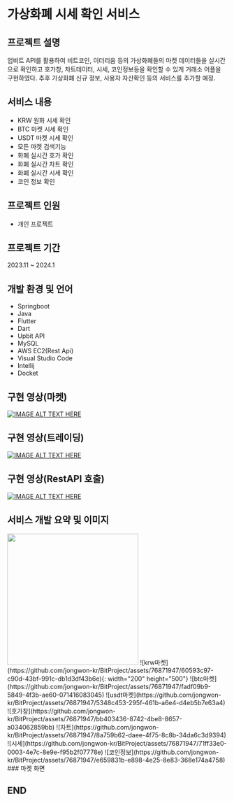 # 가상화폐 시세 확인 서비스
## 프로젝트 설명
업비트 API를 활용하여 비트코인, 이더리움 등의 가상화폐들의 마켓 데이터들을 실시간으로 확인하고 호가창, 차트데이터, 시세, 코인정보등을 확인할 수 있게 거래소 어플을 구현하였다. 추후 가상화폐 신규 정보, 사용자 자산확인 등의 서비스를 추가할 예정.


## 서비스 내용
- KRW 원화 시세 확인
- BTC 마켓 시세 확인
- USDT 마켓 시세 확인
- 모든 마켓 검색기능
- 화폐 실시간 호가 확인
- 화폐 실시간 차트 확인
- 화폐 실시간 시세 확인
- 코인 정보 확인

## 프로젝트 인원
- 개인 프로젝트

## 프로젝트 기간
2023.11 ~ 2024.1

## 개발 환경 및 언어
- Springboot
- Java
- Flutter
- Dart
- Upbit API
- MySQL
- AWS EC2(Rest Api)
- Visual Studio Code
- Intellij
- Docket

## 구현 영상(마켓)
[![IMAGE ALT TEXT HERE](https://img.youtube.com/vi/aw1K01BxLdc/0.jpg)](https://www.youtube.com/watch?v=aw1K01BxLdc)

## 구현 영상(트레이딩)
[![IMAGE ALT TEXT HERE](https://img.youtube.com/vi/J9DgC26hk6M/0.jpg)](https://www.youtube.com/watch?v=J9DgC26hk6M)

## 구현 영상(RestAPI 호출)
[![IMAGE ALT TEXT HERE](https://img.youtube.com/vi/pbG5uMikTBQ/0.jpg)](https://www.youtube.com/watch?v=pbG5uMikTBQ)

## 서비스 개발 요약 및 이미지
<img src="[/img/myImg.png](https://github.com/jongwon-kr/BitProject/assets/76871947/60593c97-c90d-43bf-991c-db1d3df43b6e)" width="300" height="300">
![krw마켓](https://github.com/jongwon-kr/BitProject/assets/76871947/60593c97-c90d-43bf-991c-db1d3df43b6e){: width="200" height="500"}
![btc마켓](https://github.com/jongwon-kr/BitProject/assets/76871947/fadf09b9-5849-4f3b-ae60-071416083045)
![usdt마켓](https://github.com/jongwon-kr/BitProject/assets/76871947/5348c453-295f-461b-a6e4-d4eb5b7e63a4)
![호가창](https://github.com/jongwon-kr/BitProject/assets/76871947/bb403436-8742-4be8-8657-a034062859bb)
![차트](https://github.com/jongwon-kr/BitProject/assets/76871947/8a759b62-daee-4f75-8c8b-34da6c3d9394)
![시세](https://github.com/jongwon-kr/BitProject/assets/76871947/71ff33e0-0003-4e7c-8e9e-f95b2f07778e)
![코인정보](https://github.com/jongwon-kr/BitProject/assets/76871947/e659831b-e898-4e25-8e83-368e174a4758)
### 마켓 화면

## END


